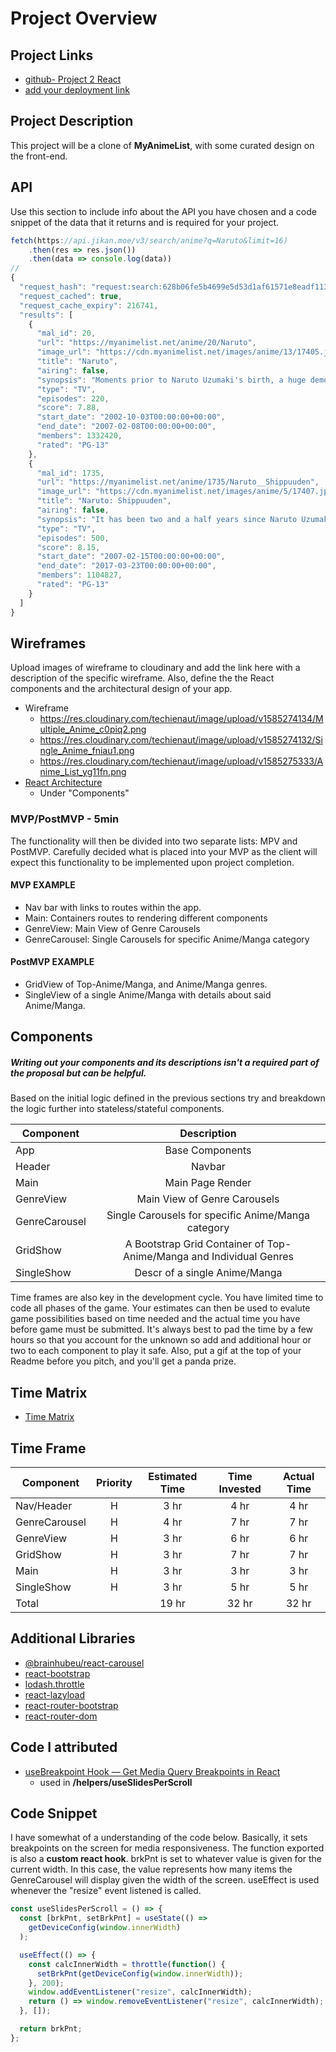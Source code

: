 # Project Overview

## Project Links

- [github- Project 2 React](https://github.com/techienaut/project_2_react)
- [add your deployment link]()

## Project Description

This project will be a clone of **MyAnimeList**, with some curated design on the front-end.

## API

Use this section to include info about the API you have chosen and a code snippet of the data that it returns and is required for your project. 


```javascript
fetch(https://api.jikan.moe/v3/search/anime?q=Naruto&limit=16)
	.then(res => res.json())
	.then(data => console.log(data))
//
{
  "request_hash": "request:search:628b06fe5b4699e5d53d1af61571e8eadf1132d0",
  "request_cached": true,
  "request_cache_expiry": 216741,
  "results": [
    {
      "mal_id": 20,
      "url": "https://myanimelist.net/anime/20/Naruto",
      "image_url": "https://cdn.myanimelist.net/images/anime/13/17405.jpg?s=59241469eb470604a792add6fbe7cce6",
      "title": "Naruto",
      "airing": false,
      "synopsis": "Moments prior to Naruto Uzumaki's birth, a huge demon known as the Kyuubi, the Nine-Tailed Fox, attacked Konohagakure, the Hidden Leaf Village, and wreaked havoc. In order to put an end to the Kyuubi'...",
      "type": "TV",
      "episodes": 220,
      "score": 7.88,
      "start_date": "2002-10-03T00:00:00+00:00",
      "end_date": "2007-02-08T00:00:00+00:00",
      "members": 1332420,
      "rated": "PG-13"
    },
    {
      "mal_id": 1735,
      "url": "https://myanimelist.net/anime/1735/Naruto__Shippuuden",
      "image_url": "https://cdn.myanimelist.net/images/anime/5/17407.jpg?s=2bf24a22a339223dcadb1cdfc3307b61",
      "title": "Naruto: Shippuuden",
      "airing": false,
      "synopsis": "It has been two and a half years since Naruto Uzumaki left Konohagakure, the Hidden Leaf Village, for intense training following events which fueled his desire to be stronger. Now Akatsuki, the myster...",
      "type": "TV",
      "episodes": 500,
      "score": 8.15,
      "start_date": "2007-02-15T00:00:00+00:00",
      "end_date": "2017-03-23T00:00:00+00:00",
      "members": 1104827,
      "rated": "PG-13"
    }
  ]
}
```


## Wireframes

Upload images of wireframe to cloudinary and add the link here with a description of the specific wireframe. Also, define the the React components and the architectural design of your app.

- Wireframe
  - https://res.cloudinary.com/techienaut/image/upload/v1585274134/Multiple_Anime_c0piq2.png
  - https://res.cloudinary.com/techienaut/image/upload/v1585274132/Single_Anime_fniau1.png
  - https://res.cloudinary.com/techienaut/image/upload/v1585275333/Anime_List_yg11fn.png
- [React Architecture](https://www.figma.com/file/ZIfCRBp7Wlqqd3yTb2kxon/MyAnimeList?node-id=16%3A2)
  - Under "Components"


### MVP/PostMVP - 5min

The functionality will then be divided into two separate lists: MPV and PostMVP.  Carefully decided what is placed into your MVP as the client will expect this functionality to be implemented upon project completion.  

#### MVP EXAMPLE
- Nav bar with links to routes within the app.
- Main: Containers routes to rendering different components
- GenreView: Main View of Genre Carousels
- GenreCarousel: Single Carousels for specific Anime/Manga category

#### PostMVP EXAMPLE

- GridView of Top-Anime/Manga, and Anime/Manga genres.
- SingleView of a single Anime/Manga with details about said Anime/Manga.

## Components
##### Writing out your components and its descriptions isn't a required part of the proposal but can be helpful.

Based on the initial logic defined in the previous sections try and breakdown the logic further into stateless/stateful components. 

| Component | Description |
| --- | :---: |
| App | Base Components |
| Header        | Navbar |
| Main        | Main Page Render |
| GenreView | Main View of Genre Carousels |
| GenreCarousel | Single Carousels for specific Anime/Manga category |
| GridShow | A Bootstrap Grid Container of Top-Anime/Manga and Individual Genres |
| SingleShow    | Descr of a single Anime/Manga |

Time frames are also key in the development cycle.  You have limited time to code all phases of the game.  Your estimates can then be used to evalute game possibilities based on time needed and the actual time you have before game must be submitted. It's always best to pad the time by a few hours so that you account for the unknown so add and additional hour or two to each component to play it safe. Also, put a gif at the top of your Readme before you pitch, and you'll get a panda prize.

## Time Matrix

- [Time Matrix](https://res.cloudinary.com/techienaut/image/upload/v1585277003/Time_Matrix_s5vt5s.png)

## Time Frame

| Component | Priority | Estimated Time | Time Invested | Actual Time |
| --- | :---: |  :---: | :---: | :---: |
| Nav/Header   | H | 3 hr | 4 hr | 4 hr |
| GenreCarousel | H | 4 hr | 7 hr | 7 hr |
| GenreView     | H | 3 hr | 6 hr | 6 hr |
| GridShow      | H | 3 hr | 7 hr | 7 hr |
| Main | H | 3 hr | 3 hr | 3 hr |
| SingleShow | H | 3 hr | 5 hr | 5 hr |
| Total        |  | 19 hr | 32 hr | 32 hr |

## Additional Libraries
- [@brainhubeu/react-carousel](https://brainhubeu.github.io/react-carousel/docs/gettingStarted)
- [react-bootstrap](https://react-bootstrap.github.io/)
- [lodash.throttle](https://www.npmjs.com/package/lodash.throttle)
- [react-lazyload](https://github.com/twobin/react-lazyload)
- [react-router-bootstrap](https://github.com/react-bootstrap/react-router-bootstrap)
- [react-router-dom](https://www.npmjs.com/package/react-router-dom)

## Code I attributed

- [useBreakpoint Hook — Get Media Query Breakpoints in React](https://medium.com/better-programming/usebreakpoint-hook-get-media-query-breakpoints-in-react-3f1779b73568)
  - used in **/helpers/useSlidesPerScroll**

## Code Snippet

I have somewhat of a understanding of the code below. Basically, it sets breakpoints on the screen for media responsiveness. The function exported is also a **custom react hook**. brkPnt is set to whatever value is given for the current width. In this case, the value represents how many items the GenreCarousel will display given the width of the screen. useEffect is used whenever the "resize" event listened is called. 

```javascript
const useSlidesPerScroll = () => {
  const [brkPnt, setBrkPnt] = useState(() =>
    getDeviceConfig(window.innerWidth)
  );

  useEffect(() => {
    const calcInnerWidth = throttle(function() {
      setBrkPnt(getDeviceConfig(window.innerWidth));
    }, 200);
    window.addEventListener("resize", calcInnerWidth);
    return () => window.removeEventListener("resize", calcInnerWidth);
  }, []);

  return brkPnt;
};
```

